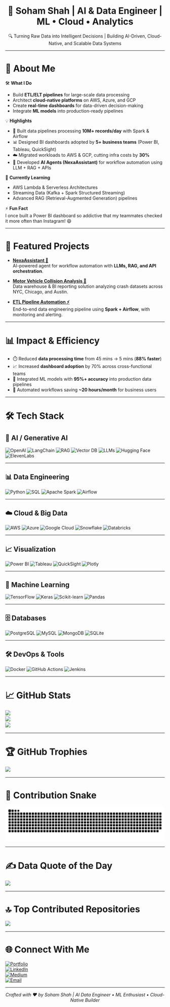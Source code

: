 <h1 align="center">🚀 Soham Shah | AI & Data Engineer | ML • Cloud • Analytics</h1>
<p align="center">🔍 Turning Raw Data into Intelligent Decisions | Building AI-Driven, Cloud-Native, and Scalable Data Systems</p>

---

# 💫 About Me  

🛠️ **What I Do**  
- Build **ETL/ELT pipelines** for large-scale data processing  
- Architect **cloud-native platforms** on AWS, Azure, and GCP  
- Create **real-time dashboards** for data-driven decision-making  
- Integrate **ML models** into production-ready pipelines  

💡 **Highlights**  
- 🚦 Built data pipelines processing **10M+ records/day** with Spark & Airflow  
- 📊 Designed BI dashboards adopted by **5+ business teams** (Power BI, Tableau, QuickSight)  
- ☁️ Migrated workloads to AWS & GCP, cutting infra costs by **30%**  
- 🤖 Developed **AI Agents (NexaAssistant)** for workflow automation using LLM + RAG + APIs  

🌱 **Currently Learning**  
- AWS Lambda & Serverless Architectures  
- Streaming Data (Kafka + Spark Structured Streaming)  
- Advanced RAG (Retrieval-Augmented Generation) pipelines  

⚡ **Fun Fact**  
I once built a Power BI dashboard so addictive that my teammates checked it more often than Instagram! 😄  

---

# 🌟 Featured Projects  

- [**NexaAssistant 🤖**](https://github.com/23Soham/NexaAssistant)  
  AI-powered agent for workflow automation with **LLMs, RAG, and API orchestration**.  

- [**Motor Vehicle Collision Analysis 🚦**](https://github.com/23Soham/Motor_Vehicle_Collision_Analysis)  
  Data warehouse & BI reporting solution analyzing crash datasets across NYC, Chicago, and Austin.  

- [**ETL Pipeline Automation ⚡**](#)  
  End-to-end data engineering pipeline using **Spark + Airflow**, with monitoring and alerting.  

---

# 📊 Impact & Efficiency  

- ⏱️ Reduced **data processing time** from 45 mins → 5 mins (**88% faster**)  
- 📈 Increased **dashboard adoption** by 70% across cross-functional teams  
- 🧠 Integrated ML models with **95%+ accuracy** into production data pipelines  
- 🤝 Automated workflows saving **~20 hours/month** for business users  

---

# 🛠 Tech Stack  

## 🧠 AI / Generative AI  
![OpenAI](https://img.shields.io/badge/OpenAI-412991?style=for-the-badge&logo=openai&logoColor=white) 
![LangChain](https://img.shields.io/badge/LangChain-1C3C3C?style=for-the-badge&logo=chainlink&logoColor=white) 
![RAG](https://img.shields.io/badge/RAG%20Pipeline-00897B?style=for-the-badge&logo=knowledgebase&logoColor=white) 
![Vector DB](https://img.shields.io/badge/Vector%20DB-00599C?style=for-the-badge&logo=databricks&logoColor=white) 
![LLMs](https://img.shields.io/badge/LLMs-GPT%2FClaude%2FMistral-blueviolet?style=for-the-badge) 
![Hugging Face](https://img.shields.io/badge/Hugging%20Face-FFD21E?style=for-the-badge&logo=huggingface&logoColor=black) 
![ElevenLabs](https://img.shields.io/badge/ElevenLabs-FF6F00?style=for-the-badge&logoColor=white)  

---

## 📊 Data Engineering  
![Python](https://img.shields.io/badge/Python-3670A0?style=for-the-badge&logo=python&logoColor=ffdd54) 
![SQL](https://img.shields.io/badge/SQL-005C9C?style=for-the-badge&logo=postgresql&logoColor=white) 
![Apache Spark](https://img.shields.io/badge/Apache%20Spark-FDEE21?style=for-the-badge&logo=apachespark&logoColor=black) 
![Airflow](https://img.shields.io/badge/Apache%20Airflow-017CEE?style=for-the-badge&logo=Apache%20Airflow&logoColor=white)  

---

## ☁️ Cloud & Big Data  
![AWS](https://img.shields.io/badge/AWS-FF9900?style=for-the-badge&logo=amazonaws&logoColor=white) 
![Azure](https://img.shields.io/badge/Azure-0072C6?style=for-the-badge&logo=microsoftazure&logoColor=white) 
![Google Cloud](https://img.shields.io/badge/Google%20Cloud-4285F4?style=for-the-badge&logo=googlecloud&logoColor=white) 
![Snowflake](https://img.shields.io/badge/Snowflake-29B5E8?style=for-the-badge&logo=snowflake&logoColor=white) 
![Databricks](https://img.shields.io/badge/Databricks-FF3621?style=for-the-badge&logo=databricks&logoColor=white)  

---

## 📈 Visualization  
![Power BI](https://img.shields.io/badge/Power%20BI-F2C811?style=for-the-badge&logo=powerbi&logoColor=black) 
![Tableau](https://img.shields.io/badge/Tableau-E97627?style=for-the-badge&logo=tableau&logoColor=white) 
![QuickSight](https://img.shields.io/badge/AWS%20QuickSight-FF9900?style=for-the-badge&logo=amazonaws&logoColor=white) 
![Plotly](https://img.shields.io/badge/Plotly-3F4F75?style=for-the-badge&logo=plotly&logoColor=white)  

---

## 🧠 Machine Learning  
![TensorFlow](https://img.shields.io/badge/TensorFlow-FF6F00?style=for-the-badge&logo=tensorflow&logoColor=white) 
![Keras](https://img.shields.io/badge/Keras-D00000?style=for-the-badge&logo=keras&logoColor=white) 
![Scikit-learn](https://img.shields.io/badge/Scikit--learn-F7931E?style=for-the-badge&logo=scikit-learn&logoColor=white) 
![Pandas](https://img.shields.io/badge/Pandas-150458?style=for-the-badge&logo=pandas&logoColor=white)  

---

## 🗄️ Databases  
![PostgreSQL](https://img.shields.io/badge/PostgreSQL-336791?style=for-the-badge&logo=postgresql&logoColor=white) 
![MySQL](https://img.shields.io/badge/MySQL-005C84?style=for-the-badge&logo=mysql&logoColor=white) 
![MongoDB](https://img.shields.io/badge/MongoDB-4EA94B?style=for-the-badge&logo=mongodb&logoColor=white) 
![SQLite](https://img.shields.io/badge/SQLite-003B57?style=for-the-badge&logo=sqlite&logoColor=white)  

---

## 🛠️ DevOps & Tools  
![Docker](https://img.shields.io/badge/Docker-0db7ed?style=for-the-badge&logo=docker&logoColor=white) 
![GitHub Actions](https://img.shields.io/badge/GitHub%20Actions-2088FF?style=for-the-badge&logo=githubactions&logoColor=white) 
![Jenkins](https://img.shields.io/badge/Jenkins-D24939?style=for-the-badge&logo=jenkins&logoColor=white)    

---

# 📈 GitHub Stats  

![](https://github-readme-stats.vercel.app/api?username=23Soham&theme=radical&hide_border=false&include_all_commits=true&count_private=true)  
![](https://github-readme-streak-stats.herokuapp.com/?user=23Soham&theme=radical&hide_border=false)  
![](https://github-readme-stats.vercel.app/api/top-langs/?username=23Soham&theme=radical&layout=compact&hide_border=false)  

---

# 🏆 GitHub Trophies  

![](https://github-profile-trophy.vercel.app/?username=23Soham&theme=tokyonight&no-frame=false&no-bg=false&margin-w=4)  

---

# 🐍 Contribution Snake  

<p align="center">
  <img src="https://raw.githubusercontent.com/Platane/snk/output/github-contribution-grid-snake.svg" alt="snake animation" />
</p>

---

# ✍️ Data Quote of the Day  

![](https://quotes-github-readme.vercel.app/api?type=horizontal&theme=radical)  

---

# 🔝 Top Contributed Repositories  

![](https://github-contributor-stats.vercel.app/api?username=23Soham&limit=5&theme=nightowl&combine_all_yearly_contributions=true)  

---

# 🌐 Connect With Me  

[![Portfolio](https://img.shields.io/badge/Portfolio-Website-blue?style=for-the-badge)](https://soham-shah-portfolio.lovable.app)  
[![LinkedIn](https://img.shields.io/badge/LinkedIn-%230077B5.svg?logo=linkedin&logoColor=white)](https://linkedin.com/in/soham-shah23)  
[![Medium](https://img.shields.io/badge/Medium-12100E?logo=medium&logoColor=white)](https://medium.com/@sohamshah2330)  
[![Email](https://img.shields.io/badge/Email-D14836?logo=gmail&logoColor=white)](mailto:sohamshah2001@gmail.com)  

---

<p align="center">
  <i>Crafted with ❤️ by Soham Shah | AI Data Engineer • ML Enthusiast • Cloud-Native Builder</i>
</p>
